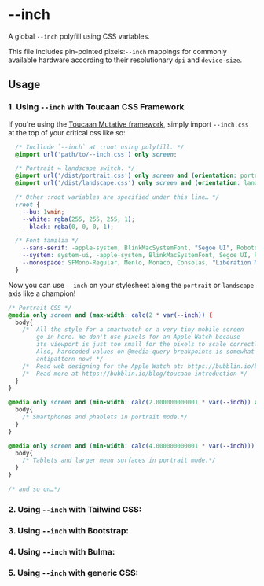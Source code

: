 # --inch

A global `--inch` polyfill using CSS variables.

This file includes pin-pointed pixels:`--inch` mappings for commonly available hardware
according to their resolutionary `dpi` and `device-size`.

## Usage

### 1. Using `--inch` with Toucaan CSS Framework

If you're using the [Toucaan Mutative framework](https://toucaan.com), simply import `--inch.css`
at the top of your critical css like so:

```css
  /* Incllude `--inch` at :root using polyfill. */
  @import url('path/to/--inch.css') only screen;

  /* Portrait ⇋ landscape switch. */
  @import url('/dist/portrait.css') only screen and (orientation: portrait);
  @import url('/dist/landscape.css') only screen and (orientation: landscape);

  /* Other :root variables are specified under this line… */
  :root {
    --bu: 1vmin;
    --white: rgba(255, 255, 255, 1);
    --black: rgba(0, 0, 0, 1);

  /* Font familia */
    --sans-serif: -apple-system, BlinkMacSystemFont, "Segoe UI", Roboto, "Helvetica Neue", Arial, "Noto Sans", sans-serif, "Apple Color Emoji", "Segoe UI Emoji", "Segoe UI Symbol", "Noto Color Emoji";
    --system: system-ui, -apple-system, BlinkMacSystemFont, Segoe UI, Roboto, Oxygen, Ubuntu, Cantarell, Droid Sans, Helvetica Neue, Fira Sans, sans-serif!important;
    --monospace: SFMono-Regular, Menlo, Monaco, Consolas, "Liberation Mono", "Courier New", monospace;
  }


```

Now you can use `--inch` on your stylesheet along the `portrait` or `landscape` axis
like a champion!

```css
/* Portrait CSS */
@media only screen and (max-width: calc(2 * var(--inch)) {
  body{
    /*  All the style for a smartwatch or a very tiny mobile screen
        go in here. We don't use pixels for an Apple Watch because
        its viewport is just too small for the pixels to scale correctly.
        Also, hardcoded values on @media-query breakpoints is somewhat
        antipattern now! */
    /*  Read web designing for the Apple Watch at: https://bubblin.io/blog/web-design-recommendations-for-the-apple-watch */
    /*  Read more at https://bubblin.io/blog/toucaan-introduction */
  }
}

@media only screen and (min-width: calc(2.000000000001 * var(--inch)) and (max-width: calc(4 * var(--inch))) {
  body{
    /* Smartphones and phablets in portrait mode.*/
  }
}

@media only screen and (min-width: calc(4.000000000001 * var(--inch))) and (max-width: calc(8 * var(--inch))) {
  body{
    /* Tablets and larger menu surfaces in portrait mode.*/
  }
}

/* and so on…*/

```

### 2. Using `--inch` with Tailwind CSS:

### 3. Using `--inch` with Bootstrap:

### 4. Using `--inch` with Bulma:

### 5. Using `--inch` with generic CSS:


